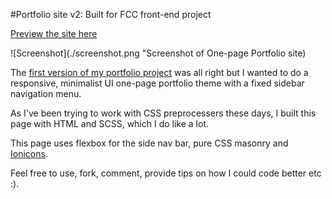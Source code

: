 #Portfolio site v2: Built for FCC front-end project

[Preview the site here](https://emimnemonic.github.io/Portfolio-FCC/)

![Screenshot](./screenshot.png "Screenshot of One-page Portfolio site)

The [first version of my portfolio project](http://codepen.io/emimnemonic/full/JGjmeX/) was all right but I wanted to do a responsive, minimalist UI one-page portfolio theme with a fixed sidebar navigation menu.

As I've been trying to work with CSS preprocessers these days, I built this page with HTML and SCSS, which I do like a lot.

This page uses flexbox for the side nav bar, pure CSS masonry and [Ionicons](http://ionicons.com/).

Feel free to use, fork, comment, provide tips on how I could code better etc :).
